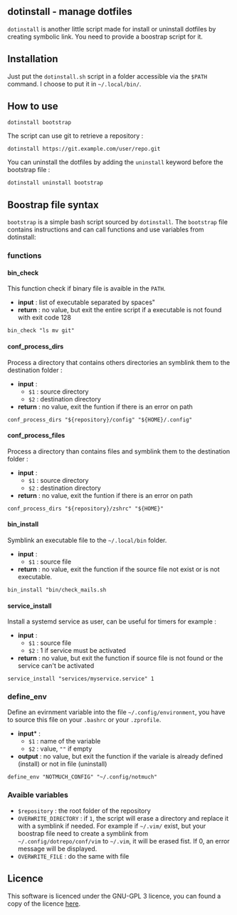 dotinstall - manage dotfiles
----------------------------

`dotinstall` is another little script made for install or uninstall dotfiles by
creating symbolic link. You need to provide a boostrap script for it.

## Installation

Just put the `dotinstall.sh` script in a folder accessible via the `$PATH`
command. I choose to put it in `~/.local/bin/`.

## How to use

```
dotinstall bootstrap
```

The script can use git to retrieve a repository :

```
dotinstall https://git.example.com/user/repo.git
```

You can uninstall the dotfiles by adding the `uninstall` keyword before the
bootstrap file :

```
dotinstall uninstall bootstrap
```

## Boostrap file syntax

`bootstrap` is a simple bash script sourced by `dotinstall`. The `bootstrap`
file contains instructions and can call functions and use variables from
dotinstall:

### functions

#### bin_check

This function check if binary file is avaible in the `PATH`.

 - **input** : list of executable separated by spaces"
 - **return** : no value, but exit the entire script if a executable is not
     found with exit code 128

```
bin_check "ls mv git"
```

#### conf_process_dirs

Process a directory that contains others directories an symblink them to the
destination folder :

 - **input** :
     - `$1` : source directory
     - `$2` : destination directory
 - **return** : no value, exit the funtion if there is an error on path

```
conf_process_dirs "${repository}/config" "${HOME}/.config"
```

#### conf_process_files

Process a directory than contains files and symblink them to the destination
folder :

 - **input** :
     - `$1` : source directory
     - `$2` : destination directory
 - **return** : no value, exit the funtion if there is an error on path

```
conf_process_dirs "${repository}/zshrc" "${HOME}"
```

#### bin_install

Symblink an executable file to the `~/.local/bin` folder.

 - **input** : 
     - `$1` : source file
 - **return** : no value, exit the function if the source file not exist or is
     not executable.

```
bin_install "bin/check_mails.sh
```

#### service_install

Install a systemd service as user, can be useful for timers for example :

 - **input** : 
     - `$1` : source file
     - `$2` : 1 if service must be activated
 - **return** : no value, but exit the function if source file is not found or
     the service can't be activated

```
service_install "services/myservice.service" 1
```

### define_env

Define an evirnment variable into the file `~/.config/environment`, you have to
source this file on your `.bashrc` or your `.zprofile`.

 - **input*** :
     - `$1` : name of the variable
     - `$2` : value, `""` if empty
 - **output** : no value, but exit the function if the variale is already
     defined (install) or not in file (uninstall)

```
define_env "NOTMUCH_CONFIG" "~/.config/notmuch"
```

### Avaible variables

 - `$repository` : the root folder of the repository
 - `OVERWRITE_DIRECTORY` : if `1`, the script will erase a directory and replace
     it with a symblink if needed. For example if `~/.vim/` exist, but your
     boostrap file need to create a symblink from `~/.config/dotrepo/conf/vim`
     to `~/.vim`, it will be erased fist. If 0, an error message will be
     displayed.
 - `OVERWRITE_FILE` : do the same with file

## Licence

This software is licenced under the GNU-GPL 3 licence, you can found a copy of
the licence [here](https://www.gnu.org/licenses/gpl-3.0.en.html).
